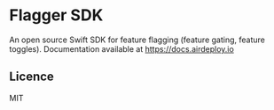 # Flagger SDK

An open source Swift SDK for feature flagging (feature gating, feature toggles). Documentation available at https://docs.airdeploy.io

## Licence

MIT